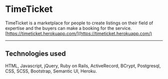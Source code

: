 # TimeTicket
TimeTicket is a marketplace for people to create listings on their field of expertise and the buyers can make a booking for the service.
[https://timeticket.herokuapp.com/](https://timeticket.herokuapp.com/)

---

## Technologies used
HTML, Javascript, jQuery, Ruby on Rails, ActiveRecord, BCrypt, Postgresql, CSS, SCSS, Bootstrap, Semantic UI, Heroku.
